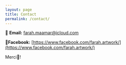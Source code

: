```yaml
---
layout: page
title: Contact
permalink: /contact/
---
```

 
📨 **Email:** 
[farah.maamar@icloud.com](mailto:farah.maamar@icloud.com)

📌**Facebook:**
[https://www.facebook.com/farah.artwork/](https://www.facebook.com/farah.artwork/)  


Merci🌻!
